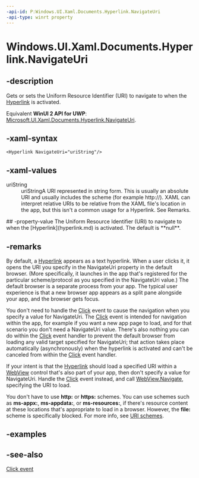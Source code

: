 ```yaml
---
-api-id: P:Windows.UI.Xaml.Documents.Hyperlink.NavigateUri
-api-type: winrt property
---
```


<!-- Property syntax
public Windows.Foundation.Uri NavigateUri { get;  set; }
-->

# Windows.UI.Xaml.Documents.Hyperlink.NavigateUri

## -description
Gets or sets the Uniform Resource Identifier (URI) to navigate to when the [Hyperlink](hyperlink.md) is activated.

Equivalent **WinUI 2 API for UWP**: [Microsoft.UI.Xaml.Documents.Hyperlink.NavigateUri](/windows/winui/api/microsoft.ui.xaml.documents.hyperlink.navigateuri).

## -xaml-syntax
```xaml
<Hyperlink NavigateUri="uriString"/>
```


## -xaml-values
<dl><dt>uriString</dt><dd>uriStringA URI represented in string form. This is usually an absolute URI and usually includes the scheme (for example http://). XAML can interpret relative URIs to be relative from the XAML file's location in the app, but this isn't a common usage for a Hyperlink. See Remarks.</dd>
</dl>
## -property-value
The Uniform Resource Identifier (URI) to navigate to when the [Hyperlink](hyperlink.md) is activated. The default is **null**.

## -remarks
By default, a [Hyperlink](hyperlink.md) appears as a text hyperlink. When a user clicks it, it opens the URI you specify in the NavigateUri property in the default browser. (More specifically, it launches in the app that's registered for the particular scheme/protocol as you specified in the NavigateUri value.) The default browser is a separate process from your app. The typical user experience is that a new browser app appears as a split pane alongside your app, and the browser gets focus.


<!--Issue: default browser is not necessarily IE. This makes it more difficult to give more info on what happens to security and content settings when using a browser as 'modern' app; otherwise we could link this page: (https://msdn.microsoft.com/library/ie/hh771832(v=vs.85).aspx) and answer a lot of potential questions.-->
You don't need to handle the [Click](hyperlink_click.md) event to cause the navigation when you specify a value for NavigateUri. The [Click](hyperlink_click.md) event is intended for navigation within the app, for example if you want a new app page to load, and for that scenario you don't need a NavigateUri value. There's also nothing you can do within the [Click](hyperlink_click.md) event handler to prevent the default browser from loading any valid target specified for NavigateUri; that action takes place automatically (asynchronously) when the hyperlink is activated and can't be canceled from within the [Click](hyperlink_click.md) event handler.

If your intent is that the [Hyperlink](hyperlink.md) should load a specified URI within a [WebView](../windows.ui.xaml.controls/webview.md) control that's also part of your app, then don't specify a value for NavigateUri. Handle the [Click](hyperlink_click.md) event instead, and call [WebView.Navigate](../windows.ui.xaml.controls/webview_navigate_1098085581.md), specifying the URI to load.

You don't have to use **http:** or **https:** schemes. You can use schemes such as **ms-appx:**, **ms-appdata:**, or **ms-resources:**, if there's resource content at these locations that's appropriate to load in a browser. However, the **file:** scheme is specifically blocked. For more info, see [URI schemes](/previous-versions/windows/apps/jj655406(v=win.10)).

## -examples

## -see-also
[Click event](hyperlink_click.md)
